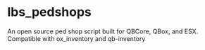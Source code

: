 # lbs_pedshops
An open source ped shop script built for QBCore, QBox, and ESX. Compatible with ox_inventory and qb-inventory
